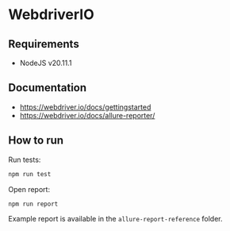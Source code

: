 # WebdriverIO

## Requirements

- NodeJS v20.11.1

## Documentation

- https://webdriver.io/docs/gettingstarted
- https://webdriver.io/docs/allure-reporter/

## How to run

Run tests:

```bash
npm run test
```

Open report:

```bash
npm run report
```

Example report is available in the `allure-report-reference` folder.